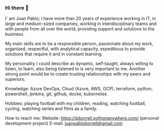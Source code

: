 ### Hi there 👋
I' am Juan Pablo; i have more than 20 years of experience working in IT, in large and medium-sized companies, working in
interdisciplinary teams and with people from all over the world, providing support and solutions to the business.

My main skills are to be a responsible person, passionate about my work, organized, respectful, with analytical
capacity, expeditious to provide solutions that require it and in constant learning.

My personality I could describe as dynamic, self-taught, always willing to listen, to learn, also being listened to is
very important to me. Another strong point would be to create trusting relationships with my peers and superiors.

Knowledge:
Azure DevOps, Cloud (Azure, AWS, GCP), terraform, python, powershell, jenkins, git, github, docke, kubernetes.

Hobbies: playing football with my children, reading, watching football, cycling, watching series and films as a family.

How to reach me:
    Website: https://jpborrell.pythonanywhere.com/ (personal development project)
    E-mail: juanpabloborrell@gmail.com


<!--
**JuanPabloBorrell/JuanPabloBorrell** is a ✨ _special_ ✨ repository because its `README.md` (this file) appears on your GitHub profile.

Here are some ideas to get you started:

- 🔭 I’m currently working on ...
- 🌱 I’m currently learning ...
- 👯 I’m looking to collaborate on ...
- 🤔 I’m looking for help with ...
- 💬 Ask me about ...
- 📫 How to reach me: ...
- 😄 Pronouns: ...
- ⚡ Fun fact: ...
-->
